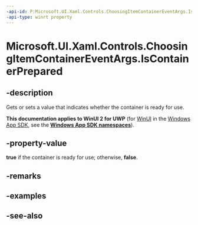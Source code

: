 ```yaml
---
-api-id: P:Microsoft.UI.Xaml.Controls.ChoosingItemContainerEventArgs.IsContainerPrepared
-api-type: winrt property
---
```


<!-- Property syntax
public bool IsContainerPrepared { get;  set; }
-->

# Microsoft.UI.Xaml.Controls.ChoosingItemContainerEventArgs.IsContainerPrepared

## -description
Gets or sets a value that indicates whether the container is ready for use.

**This documentation applies to WinUI 2 for UWP** (for [WinUI](/windows/apps/winui/winui3/) in the [Windows App SDK](/windows/apps/windows-app-sdk/), see the **[Windows App SDK namespaces](/windows/windows-app-sdk/api/winrt/)**).

## -property-value
**true** if the container is ready for use; otherwise, **false**.

## -remarks

## -examples

## -see-also

